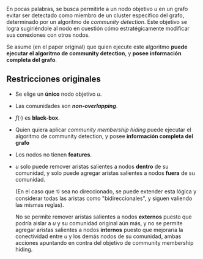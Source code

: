 En pocas palabras, se busca permitirle a un nodo objetivo $u$ en un grafo evitar ser detectado como miembro de un cluster específico del grafo, determinado por un algoritmo de *community detection*.
Este objetivo se logra sugiriéndole al nodo en cuestión cómo estratégicamente modificar sus conexiones con otros nodos.

Se asume (en el paper original) que quien ejecute este algoritmo **puede ejecutar el algoritmo de community detection**, y **posee información completa del grafo**.
## Restricciones originales
- Se elige un **único** nodo objetivo $u$.
- Las comunidades son ***non-overlapping***.
- $f(\cdot)$ es **black-box**.
- Quien quiera aplicar *community membership hiding* puede ejecutar el algoritmo de community detection, y posee **información completa del grafo**
- Los nodos no tienen **features**.
- $u$ solo puede remover aristas salientes a nodos **dentro** de su comunidad,
  y solo puede agregar aristas salientes a nodos **fuera** de su comunidad.
  
   (En el caso que $\mathcal{G}$ sea no direccionado, se puede extender esta lógica y considerar todas las aristas como "bidireccionales", y siguen valiendo las mismas reglas).

  No se permite remover aristas salientes a nodos **externos** puesto que podría aislar a $u$ y su comunidad original aún más, y no se permite agregar aristas salientes a nodos **internos** puesto que mejoraría la conectividad entre $u$ y los demás nodos de su comunidad, ambas acciones apuntando en contra del objetivo de community membership hiding.



